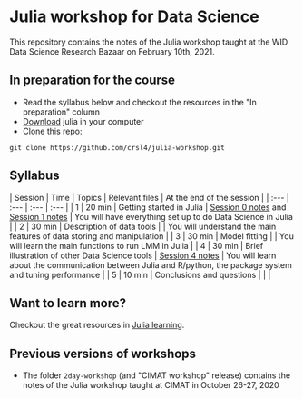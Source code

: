 # Julia workshop for Data Science

This repository contains the notes of the Julia workshop taught at the WID Data Science Research Bazaar on February 10th, 2021.

## In preparation for the course
- Read the syllabus below and checkout the resources in the "In preparation" column
- [Download](https://julialang.org/) julia in your computer
- Clone this repo:
```shell
git clone https://github.com/crsl4/julia-workshop.git
```

## Syllabus

| Session     | Time | Topics | Relevant files     | At the end of the session |
| :---        |    :---  |  :--- | :--- |
| 1 | 20 min | Getting started in Julia | [Session 0 notes](https://github.com/crsl4/julia-workshop/blob/main/lectures/session0-housekeeping.md) and [Session 1 notes](https://github.com/crsl4/julia-workshop/blob/main/lectures/session1-get-started.md) | You will have everything set up to do Data Science in Julia |
| 2 | 30 min | Description of data tools |  | You will understand the main features of data storing and manipulation |
| 3 | 30 min | Model fitting |   | You will learn the main functions to run LMM in Julia |
| 4 | 30 min | Brief illustration of other Data Science tools | [Session 4 notes](https://github.com/crsl4/julia-workshop/blob/main/lectures/session4-other-tools.md)  | You will learn about the communication between Julia and R/python, the package system and tuning performance |
| 5 | 10 min | Conclusions and questions |   |  |



## Want to learn more?

Checkout the great resources in [Julia learning](https://julialang.org/learning/).

## Previous versions of workshops

- The folder `2day-workshop` (and "CIMAT workshop" release) contains the notes of the Julia workshop taught at CIMAT in October 26-27, 2020
